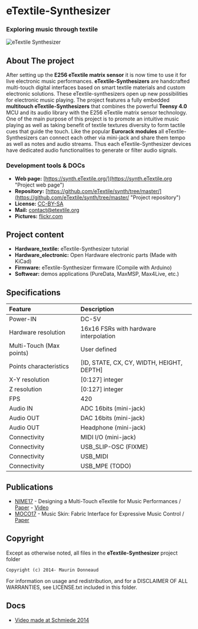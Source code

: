 # eTextile-Synthesizer 
### Exploring music through textile

![eTextile Synthesizer](https://live.staticflickr.com/65535/48916850368_dd34d00418_c_d.jpg)

## About The project
After setting up the **E256 eTextile matrix sensor** it is now time to use it for live electronic music performances. **eTextile-Synthesizers** are handcrafted multi-touch digital interfaces based on smart textile materials and custom electronic solutions. These eTextile-synthesizers open up new possibilities for electronic music playing. The project features a fully embedded **multitouch eTextile-Synthesizers** that combines the powerful **Teensy 4.0** MCU and its audio library with the E256 eTextile matrix sensor technology. One of the main purpose of this project is to promote an intuitive music playing as well as taking benefit of textile textures diversity to form tactile cues that guide the touch. Like the popular **Eurorack modules** all eTextile-Synthesizers can connect each other via mini-jack and share them tempo as well as notes and audio streams. Thus each eTextile-Synthesizer devices have dedicated audio functionalities to generate or filter audio signals.

### Development tools & DOCs
* **Web page:** [https://synth.eTextile.org/](https://synth.eTextile.org "Project web page")
* **Repository:** [https://github.com/eTextile/synth/tree/master/](https://github.com/eTextile/synth/tree/master/ "Project repository")
* **License:** [CC-BY-SA](https://github.com/eTextile/synth/tree/master/LICENSE.txt "Project License")
* **Mail:** [contact@etextile.org](mailto:contact@etextile.org "eMail us")
* **Pictures:** [flickr.com](https://www.flickr.com/photos/maurin/albums/72157673740361510/ "Share your pictures with us")

## Project content
* **Hardware_textile:** eTextile-Synthesizer tutorial
* **Hardware_electronic:** Open Hardware electronic parts (Made with KiCad) 
* **Firmware:** eTextile-Synthesizer firmware (Compile with Arduino)
* **Softwear:** demos applications (PureData, MaxMSP, Max4Live, etc.)

## Specifications
| **Feature**             | **Description**                           |
| :---------------------- | :---------------------------------------- |
| Power-IN                | DC-5V                                     |
| Hardware resolution     | 16x16 FSRs with hardware interpolation    |
| Multi-Touch (Max points)| User defined                              |
| Points characteristics  | [ID, STATE, CX, CY, WIDTH, HEIGHT, DEPTH] |
| X-Y resolution          | [0:127] integer                           |
| Z resolution            | [0:127] integer                           |
| FPS                     | 420                                       |
| Audio IN                | ADC 16bits (mini-jack)                    |
| Audio OUT               | DAC 16bits (mini-jack)                    |
| Audio OUT               | Headphone (mini-jack)                     |
| Connectivity            | MIDI I/O (mini-jack)                      |
| Connectivity            | USB_SLIP-OSC (FIXME)                      |
| Connectivity            | USB_MIDI                                  |
| Connectivity            | USB_MPE (TODO)                            |

## Publications
- [NIME17](http://www.nime2017.org/) - Designing a Multi-Touch eTextile for Music Performances / [Paper](https://github.com/eTextile/Matrix/blob/teensy_matrix/docs/publications/NIME17-eTextile.pdf) - [Video](https://vimeo.com/217690743)
- [MOCO17](http://moco17.movementcomputing.org/) - Music Skin: Fabric Interface for Expressive Music Control / [Paper](https://github.com/eTextile/Matrix/blob/teensy_matrix/docs/publications/MOCO17-MusicSkin.pdf)

## Copyright
Except as otherwise noted, all files in the **eTextile-Synthesizer** project folder

    Copyright (c) 2014- Maurin Donneaud

For information on usage and redistribution, and for a DISCLAIMER OF ALL
WARRANTIES, see LICENSE.txt included in this folder.

## Docs
- [Video made at Schmiede 2014](http://www.kobakant.at/DIY/?p=4305/)
